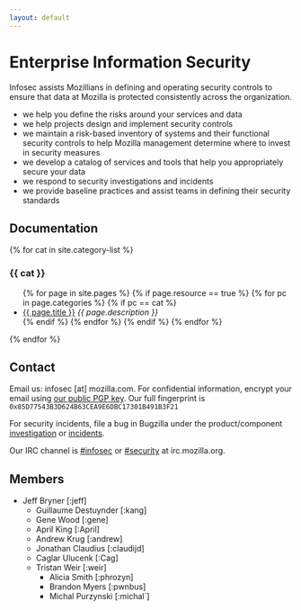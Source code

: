 ```yaml
---
layout: default
---
```


# Enterprise Information Security
Infosec assists Mozillians in defining and operating security controls to ensure that data at Mozilla is protected consistently across the organization.

- we help you define the risks around your services and data
- we help projects design and implement security controls
- we maintain a risk-based inventory of systems and their functional security controls to help Mozilla management determine where to invest in security measures
- we develop a catalog of services and tools that help you appropriately secure your data
- we respond to security investigations and incidents
- we provide baseline practices and assist teams in defining their security standards

## Documentation

{% for cat in site.category-list %}
### {{ cat }}
<ul>
  {% for page in site.pages %}
    {% if page.resource == true %}
      {% for pc in page.categories %}
        {% if pc == cat %}
          <li><a href="{{ page.url | relative_url }}">{{ page.title }}</a> <em>{{ page.description }}</em></li>
        {% endif %}
      {% endfor %}
    {% endif %}
  {% endfor %}
</ul>
{% endfor %}

## Contact
Email us: infosec [at] mozilla.com. For confidential information, encrypt your email using [our public PGP key](https://gpg.mozilla.org/pks/lookup?op=get&search=0x85D77543B3D624B63CEA9E6DBC17301B491B3F21). Our full fingerprint is `0x85D77543B3D624B63CEA9E6DBC17301B491B3F21`

For security incidents, file a bug in Bugzilla under the product/component [investigation](https://bugzilla.mozilla.org/enter_bug.cgi?product=Enterprise%20Information%20Security&component=Investigation) or [incidents](https://bugzilla.mozilla.org/enter_bug.cgi?product=Enterprise%20Information%20Security&component=Incident).

Our IRC channel is [#infosec](irc://irc.mozilla.org/infosec) or [#security](irc://irc.mozilla.org/security) at irc.mozilla.org.

## Members

- Jeff Bryner [:jeff]
  - Guillaume Destuynder [:kang]
  - Gene Wood [:gene]
  - April King [:April]
  - Andrew Krug [:andrew]
  - Jonathan Claudius [:claudijd]
  - Caglar Ulucenk [:Cag]
  - Tristan Weir [:weir]
    - Alicia Smith [:phrozyn]
    - Brandon Myers [:pwnbus]
    - Michal Purzynski [:michal`]

